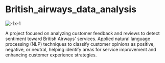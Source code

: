 # British_airways_data_analysis

![-1x-1](https://github.com/user-attachments/assets/02354398-2a4d-4af2-9577-03f32b32bcfb)


A project focused on analyzing customer feedback and reviews to detect sentiment toward British Airways' services. Applied natural language processing (NLP) techniques to classify customer opinions as positive, negative, or neutral, helping identify areas for service improvement and enhancing customer experience strategies.
